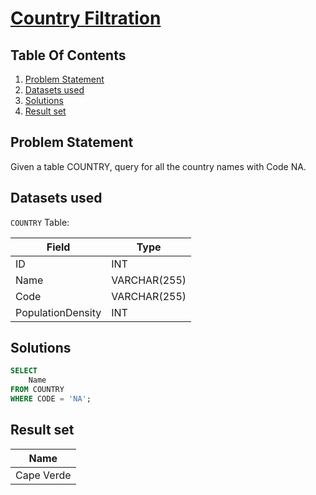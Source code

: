 # [Country Filtration](https://www.interviewbit.com/problems/country-filtration/)

## Table Of Contents
1. [Problem Statement](#problem-statement)
2. [Datasets used](#datasets-used)
3. [Solutions](#solutions)
4. [Result set](#result-set)

## Problem Statement

Given a table COUNTRY, query for all the country names with Code NA.

## Datasets used

```COUNTRY``` Table:

| Field             | Type         |
| ----------------- | ------------ |
| ID                | INT          |
| Name              | VARCHAR(255) |
| Code              | VARCHAR(255) |
| PopulationDensity | INT          |

## Solutions

```sql
SELECT
    Name
FROM COUNTRY
WHERE CODE = 'NA';
```

## Result set

| **Name**   |
| ---------- |
| Cape Verde |